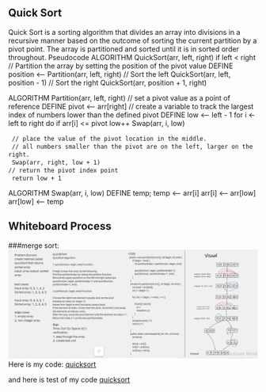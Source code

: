 ## Quick Sort
Quick Sort is a sorting algorithm that divides an array into divisions in a recursive manner based on the outcome of sorting the current partition by a pivot point. The array is partitioned and sorted until it is in sorted order throughout.
Pseudocode
ALGORITHM QuickSort(arr, left, right)
if left < right
// Partition the array by setting the position of the pivot value
DEFINE position <-- Partition(arr, left, right)
// Sort the left
QuickSort(arr, left, position - 1)
// Sort the right
QuickSort(arr, position + 1, right)

ALGORITHM Partition(arr, left, right)
// set a pivot value as a point of reference
DEFINE pivot <-- arr[right]
// create a variable to track the largest index of numbers lower than the defined pivot
DEFINE low <-- left - 1
for i <- left to right do
if arr[i] <= pivot
low++
Swap(arr, i, low)

     // place the value of the pivot location in the middle.
     // all numbers smaller than the pivot are on the left, larger on the right. 
     Swap(arr, right, low + 1)
    // return the pivot index point
     return low + 1

ALGORITHM Swap(arr, i, low)
DEFINE temp;
temp <-- arr[i]
arr[i] <-- arr[low]
arr[low] <-- temp

## Whiteboard Process

###merge sort:
![Alt Text](../assets/finalquicksort.PNG)
Here is my code:
[ quicksort  ](./app/src/main/java/sort/Sort.java)

and here is test of my code
[ quicksort  ](./app/src/test/java/stackandqueue/SortTest.java)